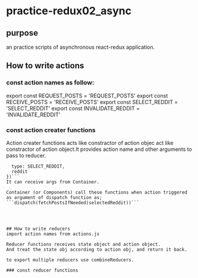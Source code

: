 # practice-redux02_async

## purpose
  an practice scripts of asynchronous react-redux application.



## How to write actions
### const action names as follow:
export const REQUEST_POSTS = 'REQUEST_POSTS'
export const RECEIVE_POSTS = 'RECEIVE_POSTS'
export const SELECT_REDDIT = 'SELECT_REDDIT'
export const INVALIDATE_REDDIT = 'INVALIDATE_REDDIT'

### const action creater functions
Action creater functions acts like constractor of action objec act like constractor of action object.It provides action name and other arguments to pass to reducer.
```export const selectReddit = reddit => ({
  type: SELECT_REDDIT,
  reddit
})```
It can receive args from Container.

Container (or Components) call these functions when action triggered as argument of dispatch function as;
```dispatch(fetchPostsIfNeeded(selectedReddit))```




## How to write reducers
import action names from actions.js

Reducer functions receives state object and action object.
And treat the state obj according to action obj, and return it back.

to export multiple reducers use combineReducers.

### const reducer functions



